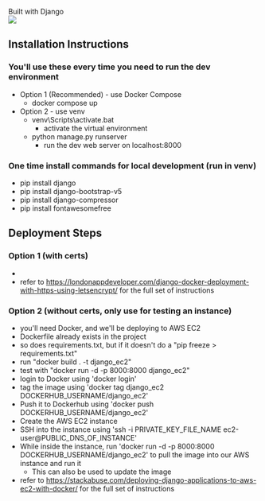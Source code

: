Built with Django  
[![](https://skillicons.dev/icons?i=django)](https://skillicons.dev)

## Installation Instructions

### You'll use these every time you need to run the dev environment
- Option 1 (Recommended) - use Docker Compose
    - docker compose up
- Option 2 - use venv
    - venv\Scripts\activate.bat
        - activate the virtual environment
    - python manage.py runserver
        - run the dev web server on localhost:8000

### One time install commands for local development (run in venv)
- pip install django
- pip install django-bootstrap-v5
- pip install django-compressor
- pip install fontawesomefree

## Deployment Steps

### Option 1 (with certs)
- 
- refer to https://londonappdeveloper.com/django-docker-deployment-with-https-using-letsencrypt/ for the full set of instructions

### Option 2 (without certs, only use for testing an instance)
- you'll need Docker, and we'll be deploying to AWS EC2
- Dockerfile already exists in the project
- so does requirements.txt, but if it doesn't do a "pip freeze > requirements.txt"
- run "docker build . -t django_ec2"
- test with "docker run -d -p 8000:8000 django_ec2"
- login to Docker using 'docker login'
- tag the image using 'docker tag django_ec2 DOCKERHUB_USERNAME/django_ec2'
- Push it to Dockerhub using 'docker push DOCKERHUB_USERNAME/django_ec2'
- Create the AWS EC2 instance
- SSH into the instance using 'ssh -i PRIVATE_KEY_FILE_NAME ec2-user@PUBLIC_DNS_OF_INSTANCE'
- While inside the instance, run 'docker run -d -p 8000:8000 DOCKERHUB_USERNAME/django_ec2' to pull the image into our AWS instance and run it
  - This can also be used to update the image
- refer to https://stackabuse.com/deploying-django-applications-to-aws-ec2-with-docker/ for the full set of instructions






